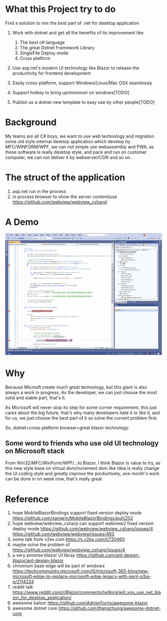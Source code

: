 # What this Project try to do

Find a solution to mix the best part of .net for desktop application

1. Work with dotnet and get all the benefits of its improvement like

    1. The best c# language
    2. The great Dotnet Framework Library
    3. SingleFile Deploy mode
    4. Cross platform

2. Use asp.net's modern UI technology like Blazor to release the productivity for frontend development
3. Easily cross-platform, support Windows/Linux/Mac OSX seamlessly
4. Support hotkey to bring up/minimum on windows[TODO]
5. Publish as a dotnet new template to easy use by other people[TODO]

# Background

My teams are all C# boys, we want to use web technology and migration some old style internal desktop application which develop by MFC/WINFORM/WPF, we can not simple use webassembly and PWA, as these software is really desktop style, and pack and run on customer computer, we can not deliver it by webserver/CDN and so on.

# The struct of the application

1. asp.net run in the process
2. in process browser to show the server content(use https://github.com/webview/webview_csharp)

# A Demo

![](desktoploveblazorweb.gif)

# Why

Because Microsft create much great technology, but this giant is also always a work in progress, As the developer, we can just choose the most solid and stable part, that's it.

As Microsoft will never stop its step for some corner requirement, this just cares about the big future, that's why many developers hate it or like it, and for us, we just choose the best part of it so solve the current problem first.

So, dotnet+cross platform browser+great blazor technology.

## Some word to friends who use old UI technology on Microsoft stack

From Win32/MFC/WinForm/WPF/...to Blazor, I think Blazor is value to try, as this new style base on virtual dom/increment dom like idea is really change the UI coding style and greatly improve the productively, one month's work can be done in on week now, that's really great

# Reference
1. hope MobileBlazorBindings support fixed version deploy mode https://github.com/xamarin/MobileBlazorBindings/pull/202
2. hope webview/webview_csharp can support webview2 fixed version deploy mode https://github.com/webview/webview_csharp/issues/4 https://github.com/webview/webview/issues/493
3. some talk from v2ex.com https://s.v2ex.com/t/720460
4. maybe solve the problem of https://github.com/webview/webview_csharp/issues/4
5. a very promise blazor UI libray https://github.com/ant-design-blazor/ant-design-blazor
6. chromium base edge will be part of windows https://techcommunity.microsoft.com/t5/microsoft-365-blog/new-microsoft-edge-to-replace-microsoft-edge-legacy-with-april-s/ba-p/2114224
7. reddit talk https://www.reddit.com/r/Blazor/comments/lw9prg/will_you_use_net_blazor_for_desktop_application/
8. awesome balzor https://github.com/AdrienTorris/awesome-blazor
9. awesome dotnet core https://github.com/thangchung/awesome-dotnet-core
